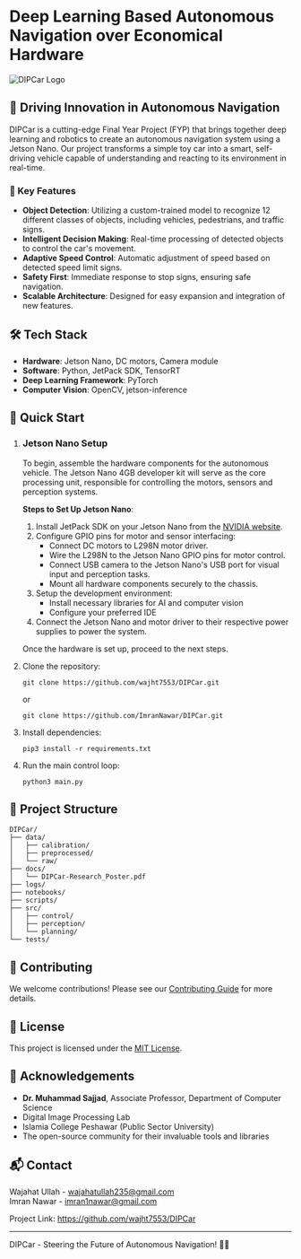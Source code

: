 # Deep Learning Based Autonomous Navigation over Economical Hardware

![DIPCar Logo](DIPCar.jpg)

## 🚗 Driving Innovation in Autonomous Navigation

DIPCar is a cutting-edge Final Year Project (FYP) that brings together deep learning and robotics to create an autonomous navigation system using a Jetson Nano. Our project transforms a simple toy car into a smart, self-driving vehicle capable of understanding and reacting to its environment in real-time.

### 🎯 Key Features

- **Object Detection**: Utilizing a custom-trained model to recognize 12 different classes of objects, including vehicles, pedestrians, and traffic signs.
- **Intelligent Decision Making**: Real-time processing of detected objects to control the car's movement.
- **Adaptive Speed Control**: Automatic adjustment of speed based on detected speed limit signs.
- **Safety First**: Immediate response to stop signs, ensuring safe navigation.
- **Scalable Architecture**: Designed for easy expansion and integration of new features.

## 🛠 Tech Stack

- **Hardware**: Jetson Nano, DC motors, Camera module
- **Software**: Python, JetPack SDK, TensorRT
- **Deep Learning Framework**: PyTorch
- **Computer Vision**: OpenCV, jetson-inference

## 🚀 Quick Start

1. ### Jetson Nano Setup
   To begin, assemble the hardware components for the autonomous vehicle. The Jetson Nano 4GB developer kit will serve as the core processing unit, responsible for controlling the motors, sensors and perception systems.

   **Steps to Set Up Jetson Nano**:
   1. Install JetPack SDK on your Jetson Nano from the [NVIDIA website](https://developer.nvidia.com/embedded/jetpack).
   2. Configure GPIO pins for motor and sensor interfacing:
      * Connect DC motors to L298N motor driver.
      * Wire the L298N to the Jetson Nano GPIO pins for motor control.
      * Connect USB camera to the Jetson Nano's USB port for visual input and perception tasks.
      * Mount all hardware components securely to the chassis.
   3. Setup the development environment:
      * Install necessary libraries for AI and computer vision
      * Configure your preferred IDE
   4. Connect the Jetson Nano and motor driver to their respective power supplies to power the system.

   Once the hardware is set up, proceed to the next steps.

2. Clone the repository:
   ```
   git clone https://github.com/wajht7553/DIPCar.git
   ```
   or
   ```
   git clone https://github.com/ImranNawar/DIPCar.git
   ```
3. Install dependencies:
   ```
   pip3 install -r requirements.txt
   ```

4. Run the main control loop:
   ```
   python3 main.py
   ```

## 📁 Project Structure

```
DIPCar/
├── data/
│   ├── calibration/
│   ├── preprocessed/
│   └── raw/
├── docs/
│   └── DIPCar-Research_Poster.pdf
├── logs/
├── notebooks/
├── scripts/
├── src/
│   ├── control/
│   ├── perception/
│   └── planning/
└── tests/
```

## 🤝 Contributing

We welcome contributions! Please see our [Contributing Guide](CONTRIBUTING.md) for more details.

## 📄 License

This project is licensed under the [MIT License](LICENSE).

## 🙏 Acknowledgements

- **Dr. Muhammad Sajjad**, Associate Professor, Department of Computer Science
- Digital Image Processing Lab
- Islamia College Peshawar (Public Sector University)
- The open-source community for their invaluable tools and libraries

## 📬 Contact

Wajahat Ullah - wajahatullah235@gmail.com  
Imran Nawar - imran1nawar@gmail.com

Project Link: https://github.com/wajht7553/DIPCar

---

DIPCar - Steering the Future of Autonomous Navigation! 🚗💨
